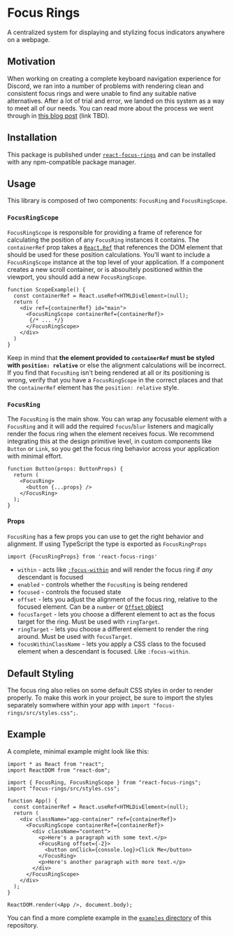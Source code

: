 # Focus Rings

A centralized system for displaying and stylizing focus indicators anywhere on a webpage.


## Motivation

When working on creating a complete keyboard navigation experience for Discord, we ran into a number
of problems with rendering clean and consistent focus rings and were unable to find any suitable
native alternatives. After a lot of trial and error, we landed on this system as a way to meet all
of our needs. You can read more about the process we went through in [this blog post]() (link TBD).

## Installation

This package is published under [`react-focus-rings`](https://www.npmjs.com/package/react-focus-rings) and can be installed with any npm-compatible package
manager.

## Usage

This library is composed of two components: `FocusRing` and `FocusRingScope`.

### `FocusRingScope`


`FocusRingScope` is responsible for providing a frame of reference for calculating the position of any `FocusRing` instances it
contains. The `containerRef` prop takes a [`React.Ref`](https://reactjs.org/docs/refs-and-the-dom.html) that references the DOM
element that should be used for these position calculations. You'll want to include a `FocusRingScope` instance at the top level
of your application. If a component creates a new scroll container, or is absoultely positioned within the viewport, you should
add a new `FocusRingScope`. 


```tsx
function ScopeExample() {
  const containerRef = React.useRef<HTMLDivElement>(null);
  return (
    <div ref={containerRef} id="main">
      <FocusRingScope containerRef={containerRef}>
       {/* ... */}
      </FocusRingScope>
    </div>
  )
}
```

Keep in mind that **the element provided to `containerRef` must be styled with `position: relative`** or else the alignment calculations
will be incorrect. If you find that `FocusRing` isn't being rendered at all or its positioning is wrong, verify that you have a
`FocusRingScope` in the correct places and that the `containerRef` element has the `position: relative` style.

### `FocusRing`

The `FocusRing` is the main show. You can wrap any focusable element with a `FocusRing` and it will add the required `focus`/`blur`
listeners and magically render the focus ring when the element receives focus. We recommend integrating this at the design primitive
level, in custom components like `Button` or `Link`, so you get the focus ring behavior across your application with minimal effort.

```tsx
function Button(props: ButtonProps) {
  return (
    <FocusRing>
      <button {...props} />
    </FocusRing>
  );
}
```

#### Props
`FocusRing` has a few props you can use to get the right behavior and alignment. If using TypeScript the type is exported as `FocusRingProps`

```tsx
import {FocusRingProps} from 'react-focus-rings'
```

* `within` - acts like [`:focus-within`](https://developer.mozilla.org/en-US/docs/Web/CSS/:focus-within) and will render the focus ring if _any_ descendant is focused
* `enabled` - controls whether the `FocusRing` is being rendered
* `focused` - controls the focused state
* `offset` - lets you adjust the alignment of the focus ring, relative to the focused element. Can be a `number` or [`Offset` object](https://github.com/discord/focus-rings/blob/4a629f22486e6c70e726182cfcdff1d60704f508/src/FocusRingTypes.tsx#L1-L6)
* `focusTarget` - lets you choose a different element to act as the focus target for the ring. Must be used with `ringTarget`.
* `ringTarget` - lets you choose a different element to render the ring around. Must be used with `focusTarget`.
* `focusWithinClassName` - lets you apply a CSS class to the focused element when a descendant is focused. Like `:focus-within`.


## Default Styling

The focus ring also relies on some default CSS styles in order to
render properly. To make this work in your project, be sure to import the styles separately somwhere
within your app with `import "focus-rings/src/styles.css";`.

## Example

A complete, minimal example might look like this:

```tsx
import * as React from "react";
import ReactDOM from "react-dom";

import { FocusRing, FocusRingScope } from "react-focus-rings";
import "focus-rings/src/styles.css";

function App() {
  const containerRef = React.useRef<HTMLDivElement>(null);
  return (
    <div className="app-container" ref={containerRef}>
      <FocusRingScope containerRef={containerRef}>
        <div className="content">
          <p>Here's a paragraph with some text.</p>
          <FocusRing offset={-2}>
            <button onClick={console.log}>Click Me</button>
          </FocusRing>
          <p>Here's another paragraph with more text.</p>
        </div>
      </FocusRingScope>
    </div>
  );
}

ReactDOM.render(<App />, document.body);
```

You can find a more complete example in the [`examples` directory](https://github.com/discord/focus-rings/tree/main/examples) of this repository.
